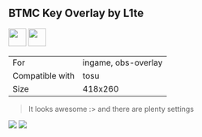 ## BTMC Key Overlay by L1te

<a href="https://osuck.link/redirect/https://files.osuck.link/tosu/btmc key overlay by l1te v2.1.zip" target="_blank"><img height="35" src="https://img.shields.io/badge/Download_PP_Counter-67A564?style=for-the-badge&logo=cloud&logoColor=white" /></a>  <a href="https://github.com/L1teD" target="_blank"><img height="35" src="https://img.shields.io/badge/github-000000?style=for-the-badge&logo=github&logoColor=white" /></a>  

|||
| ------------- | ------------- |
| For | ingame, obs-overlay |
| Compatible with | tosu |
| Size |  418x260 |


> It looks awesome :> and there are plenty settings

<img src="/.github/images/btmc key overlay by l1te.png" /> <img src="/.github/gifs/btmc key overlay by l1te.gif" /> 
